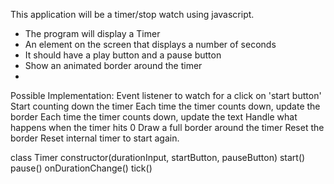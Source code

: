 This application will be a timer/stop watch using javascript.
* The program will display a Timer
* An element on the screen that displays a number of seconds
* It should have a play button and a pause button
* Show an animated border around the timer
*
Possible Implementation:
Event listener to watch for a click on 'start button'
Start counting down the timer
Each time the timer counts down, update the border
Each time the timer counts down, update the text
Handle what happens when the timer hits 0
Draw a full border around the timer
Reset the border
Reset internal timer to start again.

class Timer
constructor(durationInput, startButton, pauseButton)
start()
pause()
onDurationChange()
tick()
